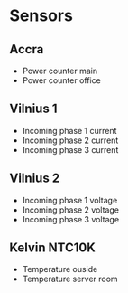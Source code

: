 # Sensors

## Accra
 - Power counter main
 - Power counter office

## Vilnius 1
 - Incoming phase 1 current
 - Incoming phase 2 current
 - Incoming phase 3 current

## Vilnius 2
 - Incoming phase 1 voltage
 - Incoming phase 2 voltage
 - Incoming phase 3 voltage

## Kelvin NTC10K
 - Temperature ouside
 - Temperature server room